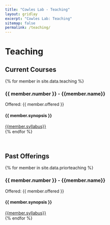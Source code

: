```yaml
---
title: "Cowles Lab - Teaching"
layout: gridlay
excerpt: "Cowles Lab: Teaching"
sitemap: false
permalink: /teaching/
---
```


# Teaching 

## Current Courses


{% for member in site.data.teaching %}
<div class="row">
<div class="col-sm-12">
 <div class="well">
  <h3><b>{{ member.number }}&nbsp;-&nbsp;{{member.name}}</b></h3>
  <it>Offered: {{ member.offered }}</it>
  <h4>{{ member.synopsis }}</h4>
  <a href="{{ site.url }}{{ site.baseurl }}/docs/syllabus/{{ member.syllabus }}" target="_blank"> {{member.syllabus}} </a>
</div>
</div>
</div>
{% endfor %}

<p> &nbsp; </p>

## Past Offerings

{% for member in site.data.priorteaching %}
<div class="row">
<div class="col-sm-12">
 <div class="well">
  <h3><b>{{ member.number }}&nbsp;-&nbsp;{{member.name}}</b></h3>
  <it>Offered: {{ member.offered }}</it>
  <h4>{{ member.synopsis }}</h4>
  <a href="{{ site.url }}{{ site.baseurl }}/docs/syllabus/{{ member.syllabus }}" target="_blank"> {{member.syllabus}} </a>
</div>
</div>
</div>
{% endfor %}

